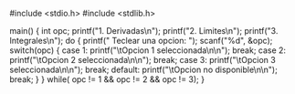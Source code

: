 
#include <stdio.h>
#include <stdlib.h>

main()
{
  int opc;
  printf("1. Derivadas\n");
  printf("2. Limites\n");
  printf("3. Integrales\n");
  do
  {
    printf(" Teclear una opcion: ");
    scanf("%d", &opc);
    switch(opc)
    {
      case 1:
      printf("\tOpcion 1 seleccionada\n\n");
      break;
      case 2:
      printf("\tOpcion 2 seleccionada\n\n");
      break;
      case 3:
      printf("\tOpcion 3 seleccionada\n\n");
      break;
      default:
      printf("\tOpcion no disponible\n\n");
      break;
      }
    } while( opc != 1 && opc != 2 && opc != 3);
}
